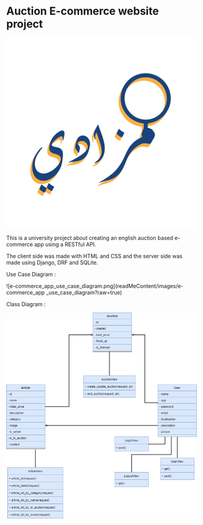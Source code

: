 # Auction E-commerce website project



![mazadi.png](readMeContent/images/mazadi.png?raw=true)

This is a university project about creating an english auction based e-commerce app using a RESTful API.

The client side was made with HTML and CSS and the server side was made using Django, DRF and SQLite.


Use Case Diagram :



![e-commerce_app_use_case_diagram.png](readMeContent/images/e-commerce_app _use_case_diagram?raw=true)



Class Diagram :



![e-commerce_app_class_diagram.png](readMeContent/images/e-commerce_app_class_diagram.png?raw=true)
